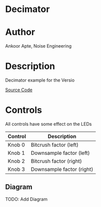# Decimator

# Author

Ankoor Apte, Noise Engineering

# Description

Decimator example for the Versio

[Source Code](https://github.com/electro-smith/DaisyExamples/tree/master/versio/Decimator)

# Controls

All controls have some effect on the LEDs

| Control | Description |
| --- | --- |
| Knob 0 | Bitcrush factor (left) |
| Knob 1 | Downsample factor (left) |
| Knob 2 | Bitcrush factor (right) |
| Knob 3 | Downsample factor (right) |

## Diagram

TODO: Add Diagram

